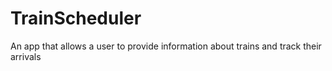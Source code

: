 # TrainScheduler
An app that allows a user to provide information about trains and track their arrivals

